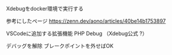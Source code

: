 Xdebugをdocker環境で実行する

参考にしたページ
https://zenn.dev/aono/articles/40be14b1753897

VSCodeに追加する拡張機能
PHP Debug （Xdebug公式 ?）

デバッグを解除
ブレークポイントを外せばOK